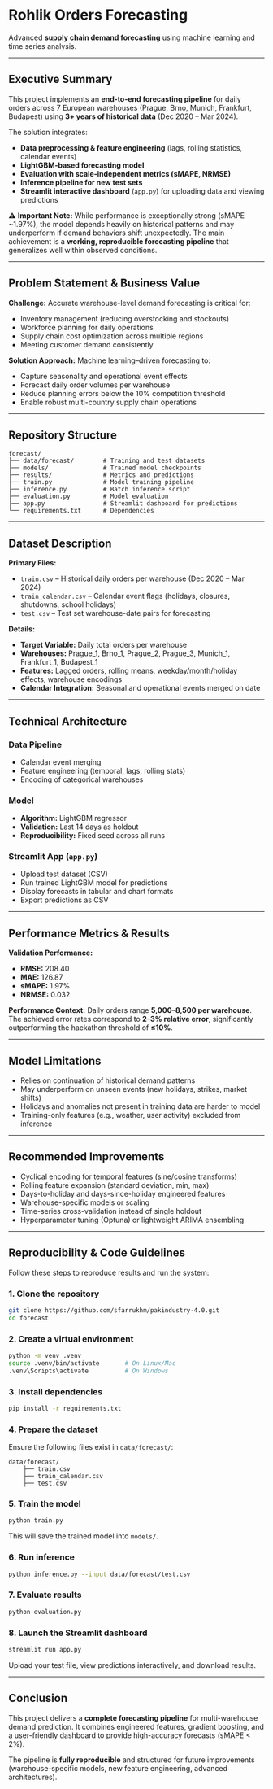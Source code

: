 # Rohlik Orders Forecasting

Advanced **supply chain demand forecasting** using machine learning and time series analysis.

---

## Executive Summary

This project implements an **end-to-end forecasting pipeline** for daily orders across 7 European warehouses (Prague, Brno, Munich, Frankfurt, Budapest) using **3+ years of historical data** (Dec 2020 – Mar 2024).

The solution integrates:

* **Data preprocessing & feature engineering** (lags, rolling statistics, calendar events)
* **LightGBM-based forecasting model**
* **Evaluation with scale-independent metrics (sMAPE, NRMSE)**
* **Inference pipeline for new test sets**
* **Streamlit interactive dashboard** (`app.py`) for uploading data and viewing predictions

⚠️ **Important Note:** While performance is exceptionally strong (sMAPE ~1.97%), the model depends heavily on historical patterns and may underperform if demand behaviors shift unexpectedly. The main achievement is a **working, reproducible forecasting pipeline** that generalizes well within observed conditions.

---

## Problem Statement & Business Value

**Challenge:** Accurate warehouse-level demand forecasting is critical for:

* Inventory management (reducing overstocking and stockouts)
* Workforce planning for daily operations
* Supply chain cost optimization across multiple regions
* Meeting customer demand consistently

**Solution Approach:** Machine learning–driven forecasting to:

* Capture seasonality and operational event effects
* Forecast daily order volumes per warehouse
* Reduce planning errors below the 10% competition threshold
* Enable robust multi-country supply chain operations

---

## Repository Structure

```
forecast/
├── data/forecast/        # Training and test datasets
├── models/               # Trained model checkpoints
├── results/              # Metrics and predictions
├── train.py              # Model training pipeline
├── inference.py          # Batch inference script
├── evaluation.py         # Model evaluation
├── app.py                # Streamlit dashboard for predictions
└── requirements.txt      # Dependencies
```

---

## Dataset Description

**Primary Files:**

* `train.csv` – Historical daily orders per warehouse (Dec 2020 – Mar 2024)
* `train_calendar.csv` – Calendar event flags (holidays, closures, shutdowns, school holidays)
* `test.csv` – Test set warehouse-date pairs for forecasting

**Details:**

* **Target Variable:** Daily total orders per warehouse
* **Warehouses:** Prague_1, Brno_1, Prague_2, Prague_3, Munich_1, Frankfurt_1, Budapest_1
* **Features:** Lagged orders, rolling means, weekday/month/holiday effects, warehouse encodings
* **Calendar Integration:** Seasonal and operational events merged on date

---

## Technical Architecture

### Data Pipeline

* Calendar event merging
* Feature engineering (temporal, lags, rolling stats)
* Encoding of categorical warehouses

### Model

* **Algorithm:** LightGBM regressor
* **Validation:** Last 14 days as holdout
* **Reproducibility:** Fixed seed across all runs

### Streamlit App (`app.py`)

* Upload test dataset (CSV)
* Run trained LightGBM model for predictions
* Display forecasts in tabular and chart formats
* Export predictions as CSV

---

## Performance Metrics & Results

**Validation Performance:**

* **RMSE:** 208.40
* **MAE:** 126.87
* **sMAPE:** 1.97%
* **NRMSE:** 0.032

**Performance Context:**
Daily orders range **5,000–8,500 per warehouse**. The achieved error rates correspond to **2–3% relative error**, significantly outperforming the hackathon threshold of **≤10%**.

---

## Model Limitations

* Relies on continuation of historical demand patterns
* May underperform on unseen events (new holidays, strikes, market shifts)
* Holidays and anomalies not present in training data are harder to model
* Training-only features (e.g., weather, user activity) excluded from inference

---

## Recommended Improvements

* Cyclical encoding for temporal features (sine/cosine transforms)
* Rolling feature expansion (standard deviation, min, max)
* Days-to-holiday and days-since-holiday engineered features
* Warehouse-specific models or scaling
* Time-series cross-validation instead of single holdout
* Hyperparameter tuning (Optuna) or lightweight ARIMA ensembling

---

## Reproducibility & Code Guidelines

Follow these steps to reproduce results and run the system:

### 1. Clone the repository

```bash
git clone https://github.com/sfarrukhm/pakindustry-4.0.git
cd forecast
```

### 2. Create a virtual environment

```bash
python -m venv .venv
source .venv/bin/activate       # On Linux/Mac
.venv\Scripts\activate          # On Windows
```

### 3. Install dependencies

```bash
pip install -r requirements.txt
```

### 4. Prepare the dataset

Ensure the following files exist in `data/forecast/`:

```
data/forecast/
    ├── train.csv
    ├── train_calendar.csv
    ├── test.csv
```

### 5. Train the model

```bash
python train.py
```

This will save the trained model into `models/`.

### 6. Run inference

```bash
python inference.py --input data/forecast/test.csv
```

### 7. Evaluate results

```bash
python evaluation.py
```

### 8. Launch the Streamlit dashboard

```bash
streamlit run app.py
```

Upload your test file, view predictions interactively, and download results.

---

## Conclusion

This project delivers a **complete forecasting pipeline** for multi-warehouse demand prediction. It combines engineered features, gradient boosting, and a user-friendly dashboard to provide high-accuracy forecasts (sMAPE < 2%).

The pipeline is **fully reproducible** and structured for future improvements (warehouse-specific models, new feature engineering, advanced architectures).

